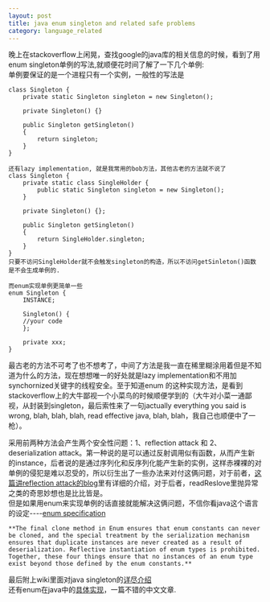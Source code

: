 ```yaml
---
layout: post
title: java enum singleton and related safe problems 
category: language_related
---
```


晚上在stackoverflow上闲晃，查找google的java库的相关信息的时候，看到了用enum singleton单例的写法,就顺便花时间了解了一下几个单例:  
单例要保证的是一个进程只有一个实例，一般性的写法是  

    class Singleton {
        private static Singleton singleton = new Singleton();

        private Singleton() {}

        public Singleton getSingleton()
        {
            return singleton;
        }
    }

    还有lazy implementation, 就是我常用的bob方法，其他古老的方法就不说了
    class Singleton {
        private static class SingleHolder {
            public static Singleton singleton = new Singleton();
        }
        
        private Singleton() {}; 

        public Singleton getSingleton()
        {
            return SingleHolder.singleton;
        }
    }
    只要不访问SingleHolder就不会触发singleton的构造，所以不访问getSinleton()函数是不会生成单例的.

    而enum实现单例更简单一些
    enum Singleton {
        INSTANCE;

        Singleton() {
        //your code
        };

        private xxx;
    }
    
最古老的方法不可考了也不想考了，中间了方法是我一直在稀里糊涂用着但是不知道为什么的方法，现在想想唯一的好处就是lazy implementation和不用加synchornized关键字的线程安全。至于知道enum 的这种实现方法，是看到stackoverflow上的大牛鄙视一个小菜鸟的时候顺便学到的（大牛对小菜一通鄙视，从封装到singleton，最后索性来了一句jactually everything you said is wrong, blah, blah, blah, read effective java, blah, blah，我自己也顺便中了一枪）。  

采用前两种方法会产生两个安全性问题：1、reflection attack 和 2、deserialization attack。第一种说的是可以通过反射调用似有函数，从而产生新的instance，后者说的是通过序列化和反序列化能产生新的实例，这样赤裸裸的对单例的侵犯是难以忍受的，所以衍生出了一些办法来对付这俩问题，对于前者，[这篇讲reflection attack的blog](http://initbinder.com/articles/hack_any_java_class_using_reflection_attack.html)里有详细的介绍，对于后者，readReslove里抛异常之类的奇思妙想也是比比皆是。  
但是如果用enum来实现单例的话直接就能解决这俩问题，不信你看java这个语言的设定----[enum specification](http://docs.oracle.com/javase/specs/jls/se7/html/jls-8.html#jls-8.9)
    
    **The final clone method in Enum ensures that enum constants can never be cloned, and the special treatment by the serialization mechanism ensures that duplicate instances are never created as a result of deserialization. Reflective instantiation of enum types is prohibited. Together, these four things ensure that no instances of an enum type exist beyond those defined by the enum constants.**

最后附上wiki里面对java singleton的[详尽介绍](http://en.wikipedia.org/wiki/Singleton_pattern)  
还有enum在java中的[具体实现](http://www.cnblogs.com/frankliiu-java/archive/2010/12/07/1898721.html)，一篇不错的中文文章.
